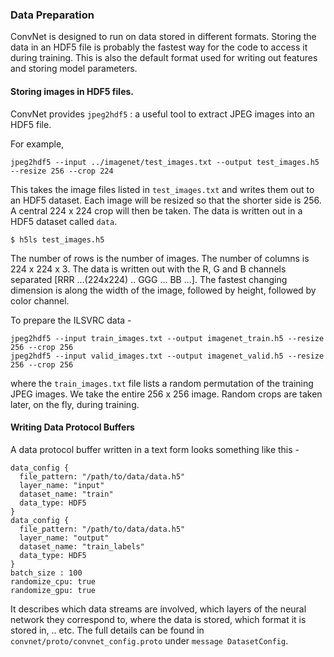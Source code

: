 ### Data Preparation

ConvNet is designed to run on data stored in different formats. Storing the data in an
HDF5 file is probably the fastest way for the code to access it during training. This is also the default format used for writing out features and storing model parameters.

#### Storing images in HDF5 files.
ConvNet provides `jpeg2hdf5` : a useful tool to extract JPEG images into an HDF5 file.

For example, 
```
jpeg2hdf5 --input ../imagenet/test_images.txt --output test_images.h5 --resize 256 --crop 224
```

This takes the image files listed in `test_images.txt` and writes them out to an HDF5 dataset. Each image will be resized so that the shorter side is 256. A central 224 x 224 crop will then be taken. The data is written out in a HDF5 dataset called `data`.
```
$ h5ls test_images.h5
```
The number of rows is the number of images. The number of columns is 224 x 224 x 3. The data is written out with the R, G and B channels separated  [RRR ...(224x224) .. GGG ... BB ...]. The fastest changing dimension is along the width of the image, followed by height, followed by color channel.

To prepare the ILSVRC data - 
```
jpeg2hdf5 --input train_images.txt --output imagenet_train.h5 --resize 256 --crop 256
jpeg2hdf5 --input valid_images.txt --output imagenet_valid.h5 --resize 256 --crop 256
```
where the `train_images.txt` file lists a random permutation of the training JPEG images.
We take the entire 256 x 256 image. Random crops are taken later, on the fly, during training.


#### Writing Data Protocol Buffers
A data protocol buffer written in a text form looks something like this - 
```
data_config {
  file_pattern: "/path/to/data/data.h5"
  layer_name: "input"
  dataset_name: "train"
  data_type: HDF5
}
data_config {
  file_pattern: "/path/to/data/data.h5"
  layer_name: "output"
  dataset_name: "train_labels"
  data_type: HDF5
}
batch_size : 100
randomize_cpu: true
randomize_gpu: true
```
It describes which data streams are involved, which layers of the neural network they correspond to, where the data is stored, which format it is stored in, ..  etc.
The full details can be found in `convnet/proto/convnet_config.proto` under `message DatasetConfig`.
